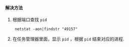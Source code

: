 #### 解决方法
1. 根据端口查找 `pid`

        netstat -aon|findstr "49157"

2. 在任务管理器里面，显示 `pid` ，根据 `pid` 结束对应的进程.